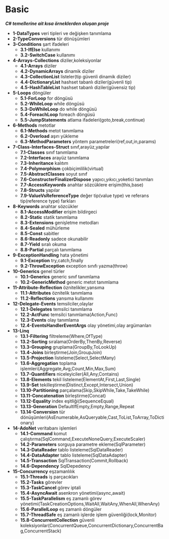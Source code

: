 # Basic
***C# temellerine ait kısa örneklerden oluşan proje***
- **1-DataTypes** veri tipleri ve değişken tanımlama
- **2-TypeConversions** tür dönüşümleri
- **3-Conditions** şart ifadeleri
  - **3.1-IfElse** kullanımı
  - **3.2-SwitchCase** kullanımı
- **4-Arrays-Collections** diziler,koleksiyonlar
  - **4.1-Arrays** diziler
  - **4.2-DynamicArrays** dinamik diziler
  - **4.3-CollectionList** listeler(tip güvenli dinamik diziler)
  - **4.4-DictionaryList** hashset tabanlı diziler(güvenli tip)
  - **4.5-HashTableList** hashset tabanlı diziler(güvensiz tip)
- **5-Loops** döngüler
  - **5.1-ForLoop** for döngüsü
  - **5.2-WhileLoop** while döngüsü
  - **5.3-DoWhileLoop** do while döngüsü
  - **5.4-ForeachLoop** foreach döngüsü
  - **5.5-JumpStatements** atlama ifadeleri(goto,break,continue)
- **6-Methods** metotlar
  - **6.1-Methods** metot tanımlama
  - **6.2-Overload** aşırı yükleme
  - **6.3-MethodParameters** yöntem parametreleri(ref,out,in,params)
- **7-Class-Interfaces-Struct** sınıf,arayüz,yapılar
  - **7.1-Classes** sınıf tanımlama
  - **7.2-Interfaces** arayüz tanımlama
  - **7.3-Inheritance** kalıtım
  - **7.4-Polymorphism** çokbiçimlilik(virtual)
  - **7.5-AbstractClasses** soyut sınıf
  - **7.6-ConstructerFinalizerDispose** yapıcı,yıkıcı,yoketici tanımları
  - **7.7-AccessKeywords** anahtar sözcüklere erişim(this,base)
  - **7.8-Structs** yapılar
  - **7.9-ValueVsReferenceType** değer tip(value type) ve referans tip(reference type) farkları
- **8-Keywords** anahtar sözcükler
  - **8.1-AccessModifier** erişim bildirgeci
  - **8.2-Static** statik tanımlama
  - **8.3-Extensions** genişletme metodları
  - **8.4-Sealed** mühürleme
  - **8.5-Const** sabitler
  - **8.6-Readonly** sadece okunabilir
  - **8.7-Yield** sıralı okuma
  - **8.8-Partial** parçalı tanımlama
- **9-ExceptionHandling** hata yönetimi
  - **9.1-Exception** try,catch,finally
  - **9.2-ThrowException** exception sınıfı yazma(throw)
- **10-Generics** genel türler
  - **10.1-Generics** generic sınıf tanımlama
  - **10.2-GenericMethod** generic metot tanımlama
- **11-Attribute-Reflection** öznitelikler,yansıma
  - **11.1-Attributes** öznitelik tanımlama
  - **11.2-Reflections** yansıma kullanımı
- **12-Delegate-Events** temsilciler,olaylar
  - **12.1-Delegates** temsilci tanımlama
  - **12.2-ActFunc** temsilci tanımlama(Action,Func)
  - **12.3-Events** olay tanımlama
  - **12.4-EventsHandlerEventArgs** olay yönetimi,olay argümanları
- **13-Linq** 
  - **13.1-Filtering** filtreleme(Where,OfType)
  - **13.2-Sorting** sıralama(OrderBy,ThenBy,Reverse)
  - **13.3-Grouping** gruplama(GroupBy,ToLookUp)
  - **13.4-Joins** birleştirme(Join,GroupJoin)
  - **13.5-Projection** listeleme(Select,SelectMany)
  - **13.6-Aggregation** toplama işlemleri(Aggregate,Avg,Count,Min,Max,Sum)
  - **13.7-Quantifiers** niceleyiciler(All,Any,Contains)
  - **13.8-Elements** tekil listeleme(ElementAt,First,Last,Single)
  - **13.9-Set** tekilleştirme(Distinct,Except,Intersect,Union)
  - **13.10-Partitioning** parçalama(Skip,SkipWhile,Take,TakeWhile)
  - **13.11-Concatenation** birleştirme(Concat)
  - **13.12-Equality** index eşitliği(SequenceEqual)
  - **13.13-Generation** DefaultIfEmpty,Empty,Range,Repeat
  - **13.14-Conversion** tür dönüşümleri(AsEnumerable,AsQueryable,Cast,ToList,ToArray,ToDictionary)
- **14-AdoNet** veritabanı işlemleri
  - **14.1-Command** komut çalıştırma(SqlCommand,ExecuteNoneQuery,ExecuteScaler)
  - **14.2-Parameters** sorguya parametre ekleme(SqlParameter)
  - **14.3-DataReader** tablo listeleme(SqlDataReader)
  - **14.4-DataAdapter** tablo listeleme(SqlDataAdapter)
  - **14.5-Transaction** SqlTransaction(Commit,Rollback)
  - **14.6-Dependency** SqlDepedency
- **15-Concurrency** eşzamanlılık
  - **15.1-Threads** iş parçacıkları
  - **15.2-Tasks** görevler
  - **15.3-TaskCancel** görev iptali
  - **15.4-AsyncAwait** asenkron yönetimi(async,await)
  - **15.5-TaskParallelism** eş zamanlı görev yönetimi(TaskCreationOptions,WaitAll,WaitAny,WhenAll,WhenAny)
  - **15.6-ParallelLoop** eş zamanlı döngüler
  - **15.7-ThreadSafe** eş zamanlı işlerde işlem güvenliği(lock,Monitor)
  - **15.8-ConcurrentCollection** güvenli koleksiyonlar(ConcurrentQueue,ConcurrentDictionary,ConcurrentBag,ConcurrentStack)